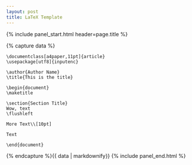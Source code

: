 ```yaml
---
layout: post
title: LaTeX Template
---
```

{% include panel_start.html header=page.title %}

{% capture data %}
```
\documentclass[a4paper,11pt]{article}
\usepackage[utf8]{inputenc}

\author{Author Name}
\title{This is the title}

\begin{document}
\maketitle

\section{Section Title}
Wow, text
\flushleft

More Text\\[10pt]

Text

\end{document}
```
{% endcapture %}{{ data | markdownify}}
{% include panel_end.html %}
